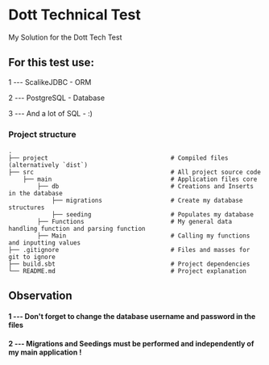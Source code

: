 # Dott Technical Test
My Solution for the Dott Tech Test

## For this test use:

1 --- ScalikeJDBC - ORM

2 --- PostgreSQL - Database

3 --- And a lot of SQL - :)

### Project structure


    .
    ├── project                                  # Compiled files (alternatively `dist`)
    ├── src                                      # All project source code
        ├── main                                 # Application files core
            ├── db                               # Creations and Inserts in the database
                ├── migrations                   # Create my database structures
                ├── seeding                      # Populates my database
            ├── Functions                        # My general data handling function and parsing function
            ├── Main                             # Calling my functions and inputting values
    ├── .gitignore                               # Files and masses for git to ignore
    ├── build.sbt                                # Project dependencies
    └── README.md                                # Project explanation

## Observation
#### 1 ---  Don't forget to change the database username and password in the files
#### 2 --- Migrations and Seedings must be performed and independently of my main application !

